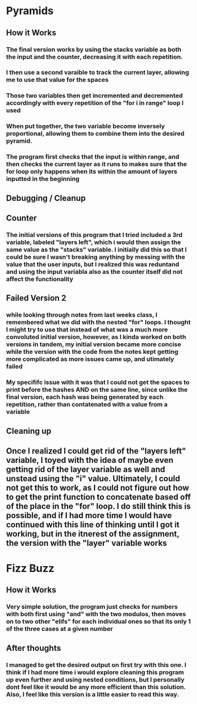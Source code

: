 # Pyramids

## How it Works
### The final version works by using the stacks variable as both the input and the counter, decreasing it with each repetition.
### I then use a second varaible to track the current layer, allowing me to use that value for the spaces
### Those two variables then get incremented and decremented accordingly with every repetition of the "for i in range" loop I used

### When put together, the two variable become inversely proportional, allowing them to combine them into the desired pyramid. 
### The program first checks that the input is within range, and then checks the current layer as it runs to makes sure that the for loop only happens when its within the amount of layers inputted in the beginning

## Debugging / Cleanup

## Counter
### The initial versions of this program that I tried included a 3rd variable, labeled "layers left", which i would then assign the same value as the "stacks" variable. I initially did this so that I could be sure I wasn't breaking anything by messing with the value that the user inputs, but I realized this was reduntand and using the input variabla also as the counter itself did not affect the functionality

## Failed Version 2
### while looking through notes from last weeks class, I remembered what we did with the nested "for" loops. I thought I might try to use that instead of what was a much more convoluted initial version, however, as I kinda worked on both versions in tandem, my initial version became more concise while the version with the code from the notes kept getting more complicated as more issues came up, and utimately failed
### My specififc issue with it was that I could not get the spaces to print before the hashes AND on the same line, since unlike the final version, each hash was being generated by each repetition, rather than contatenated with a value from a variable

## Cleaning up
## Once I realized I could get rid of the "layers left" variable, I toyed with the idea of maybe even getting rid of the layer variable as well and unstead using the "i" value. Ultimately, I could not get this to work, as I could not figure out how to get the print function to concatenate based off of the place in the "for" loop. I do still think this is possible, and if I had more time I would have continued with this line of thinking until I got it working, but in the itnerest of the assignment, the version with the "layer" variable works


# Fizz Buzz

## How it Works
### Very simple solution, the program just checks for numbers with both first using "and" with the two modulos, then moves on to two other "elifs" for each individual ones so that its only 1 of the three cases at a given number

## After thoughts
### I managed to get the desired output on first try with this one. I think if I had more time i would explore cleaning this program up even further and using nested conditions, but I personally dont feel like it would be any more efficient than this solution. Also, I feel like this version is a little easier to read this way.

